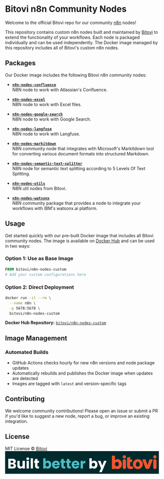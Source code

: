 # Bitovi n8n Community Nodes

Welcome to the official Bitovi repo for our community [n8n](https://n8n.io) nodes!

This repository contains custom n8n nodes built and maintained by [Bitovi](https://www.bitovi.com/) to extend the functionality of your workflows. Each node is packaged individually and can be used independently. The Docker image managed by this repository includes all of Bitovi's custom n8n nodes.

## Packages

Our Docker image includes the following Bitovi n8n community nodes:

- **[`n8n-nodes-confluence`](https://github.com/bitovi/n8n-nodes-confluence)**  
  N8N node to work with Atlassian's Confluence.

- **[`n8n-nodes-excel`](https://github.com/bitovi/n8n-nodes-excel)**  
  N8N node to work with Excel files.

- **[`n8n-nodes-google-search`](https://github.com/bitovi/n8n-nodes-google-search)**  
  N8N node to work with Google Search.

- **[`n8n-nodes-langfuse`](https://github.com/bitovi/n8n-nodes-langfuse)**  
  N8N node to work with Langfuse.

- **[`n8n-nodes-markitdown`](https://github.com/bitovi/n8n-nodes-markitdown)**  
  N8N community node that integrates with Microsoft's Markitdown tool for converting various document formats into structured Markdown.

- **[`n8n-nodes-semantic-text-splitter`](https://github.com/bitovi/n8n-nodes-semantic-text-splitter)**  
  N8N node for semantic text splitting according to 5 Levels Of Text Splitting.

- **[`n8n-nodes-utils`](https://github.com/bitovi/n8n-nodes-utils)**  
  N8N util nodes from Bitovi.

- **[`n8n-nodes-watsonx`](https://github.com/bitovi/n8n-nodes-watsonx)**  
  N8N community package that provides a node to integrate your workflows with IBM's watsonx.ai platform.

## Usage

Get started quickly with our pre-built Docker image that includes all Bitovi community nodes. The image is available on [Docker Hub](https://hub.docker.com/r/bitovi/n8n-nodes-custom) and can be used in two ways:

### Option 1: Use as Base Image
```dockerfile
FROM bitovi/n8n-nodes-custom
# Add your custom configurations here
```

### Option 2: Direct Deployment
```bash
docker run -it --rm \
  --name n8n \
  -p 5678:5678 \
  bitovi/n8n-nodes-custom
```

**Docker Hub Repository:** [`bitovi/n8n-nodes-custom`](https://hub.docker.com/r/bitovi/n8n-nodes-custom)

## Image Management

### Automated Builds
- GitHub Actions checks hourly for new n8n versions and node package updates
- Automatically rebuilds and publishes the Docker image when updates are detected
- Images are tagged with `latest` and version-specific tags

## Contributing

We welcome community contributions! Please open an issue or submit a PR if you'd like to suggest a new node, report a bug, or improve an existing integration.

## License

MIT License © [Bitovi](https://www.bitovi.com/)
[![Built better by Bitovi](assets/bitovi-blurb.png)](https://www.bitovi.com/n8n-automation-consulting)
